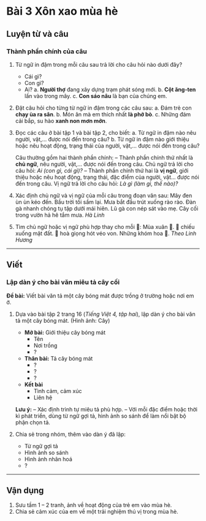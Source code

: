 # Bài 3 Xôn xao mùa hè

## Luyện từ và câu

### Thành phần chính của câu

1.  Từ ngữ in đậm trong mỗi câu sau trả lời cho câu hỏi nào dưới đây?
    *   Cái gì?
    *   Con gì?
    *   Ai?
    a. **Người thợ** đang xây dựng trạm phát sóng mới.
    b. **Cột ăng-ten** lấn vào trong mây.
    c. **Con sáo nâu** là bạn của chúng em.

2.  Đặt câu hỏi cho từng từ ngữ in đậm trong các câu sau:
    a. Đám trẻ con **chạy ùa ra sân**.
    b. Món ăn mà em thích nhất **là phở bò**.
    c. Những đám cải bắp, su hào **xanh non mơn mởn**.

3.  Đọc các câu ở bài tập 1 và bài tập 2, cho biết:
    a. Từ ngữ in đậm nào nêu người, vật,... được nói đến trong câu?
    b. Từ ngữ in đậm nào giới thiệu hoặc nêu hoạt động, trạng thái của người, vật,... được nói đến trong câu?

    Câu thường gồm hai thành phần chính:
    – Thành phần chính thứ nhất là **chủ ngữ**, nêu người, vật,... được nói đến trong câu. Chủ ngữ trả lời cho câu hỏi: *Ai (con gì, cái gì)?*
    – Thành phần chính thứ hai là **vị ngữ**, giới thiệu hoặc nêu hoạt động, trạng thái, đặc điểm của người, vật... được nói đến trong câu. Vị ngữ trả lời cho câu hỏi: *Là gì (làm gì, thế nào)?*

4.  Xác định chủ ngữ và vị ngữ của mỗi câu trong đoạn văn sau:
    Mây đen ùn ùn kéo đến. Bầu trời tối sầm lại. Mưa bắt đầu trút xuống rào rào. Đàn gà nhanh chóng tụ tập dưới mái hiên. Lũ gà con nép sát vào mẹ. Cây cối trong vườn hả hê tắm mưa.
    *Hà Linh*

5.  Tìm chủ ngữ hoặc vị ngữ phù hợp thay cho mỗi 🌸:
    Mùa xuân 🌸. 🌸 chiếu xuống mặt đất. 🌸 hoà giọng hót véo von. Những khóm hoa 🌸.
    *Theo Linh Hương*

---

## Viết

### Lập dàn ý cho bài văn miêu tả cây cối

**Đề bài:** Viết bài văn tả một cây bóng mát được trồng ở trường hoặc nơi em ở.

1.  Dựa vào bài tập 2 trang 16 (*Tiếng Việt 4, tập hai*), lập dàn ý cho bài văn tả một cây bóng mát.
    (Hình ảnh: Cây)
    *   **Mở bài:** Giới thiệu cây bóng mát
        *   Tên
        *   Nơi trồng
        *   ?
    *   **Thân bài:** Tả cây bóng mát
        *   ?
        *   ?
        *   ?
    *   **Kết bài**
        *   Tình cảm, cảm xúc
        *   Liên hệ

    **Lưu ý:**
    – Xác định trình tự miêu tả phù hợp.
    – Với mỗi đặc điểm hoặc thời kì phát triển, dùng từ ngữ gợi tả, hình ảnh so sánh để làm nổi bật bộ phận chọn tả.

2.  Chia sẻ trong nhóm, thêm vào dàn ý đã lập:
    *   Từ ngữ gợi tả
    *   Hình ảnh so sánh
    *   Hình ảnh nhân hoá
    *   ?

---

## Vận dụng

1.  Sưu tầm 1 – 2 tranh, ảnh về hoạt động của trẻ em vào mùa hè.
2.  Chia sẻ cảm xúc của em về một trải nghiệm thú vị trong mùa hè.
